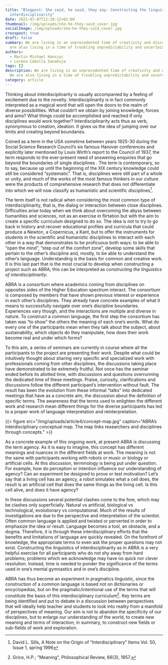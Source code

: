 ```yaml
---
title: "Blogpost: She said, he said, they say: Constructing the linguistics of
  interdisciplinarity"
date: 2021-07-07T12:29:12+02:00
thumbnail: /img/uploads/she-he-they-said_cover.jpg
socialImage: /img/uploads/she-he-they-said_cover.jpg
crosspost: true
draft: false
summary: We are living in an unprecedented time of creativity and discovery. We
  are also living in a time of troubling unpredictability and uncertainty.
authors:
  - Martin Michael Hanczyc
  - Lorena Cebolla Sanahuja
tags: []
description: We are living in an unprecedented time of creativity and discovery.
  We are also living in a time of troubling unpredictability and uncertainty.
category: article
---
```


Thinking about interdisciplinarity is usually accompanied by a feeling of excitement due to the novelty. Interdisciplinarity is in fact commonly interpreted as a magical word that will open the doors to the realm of diverse possibilities. What couldn’t we obtain by joining knowledge, forces and aims? What things could be accomplished and reached if only disciplines would work together? Interdisciplinarity acts thus as verb, synonymous to creation, ideation. It gives us the idea of jumping over our limits and creating beyond boundaries.

Coined as a term in the USA sometime between years 1925-30 during the Social Science Research Council’s six famous Hanover conferences and explicitly later mentioned by Louis Wirth’s report to the Council of 1937, the term responds to the ever-present need of answering enquiries that go beyond the boundaries of single disciplines .
The term is contemporary, so to say, because up until the beginning of the XIX century knowledge could still be considered “systematic”. That is, disciplines were still part of a whole or unity, and much of the works of the most famous thinkers in our culture were the products of comprehensive research that does not differentiate into which we will now classify as humanistic and scientific disciplines[^1].

The term itself is not radical when considering the most common type of interdisciplinarity, that is, the dialog or interaction between close disciplines. Difficulties arise today when we think about overcoming the abyss between humanities and sciences, not as an exercise in flirtation but with the aim to create a specific curriculum designed to do so. The idea is not to try to go back in history and recover educational profiles and curricula that could produce a Newton, a Copernicus, a Kant, but to offer the instruments for students in the scientific and humanistic disciplines to interact with each other in a way that demonstrates to be proficuous both ways: to be able to “open the mind”, “step out of the comfort zone”, develop some skills that pertain to the other’s discipline and, mostly, to be able to understand the other’s language.  Understanding is the basis for common and creative work. It is this last part that is the most crucial to develop when constructing a project such as ABRA; this can be interpreted as _constructing the linguistics of interdisciplinarity_.

ABRA is a consortium where academics coming from disciplines on opposites sides of the Higher Education spectrum interact. The consortium is composed by members that have shown previous interest or experience in each other’s disciplines. They already have concrete examples of what it means to successfully navigate over one’s discipline boundaries. Experiences vary though, and the interactions are multiple and diverse in nature. To construct a common language, the first step the consortium has taken was “to show” the others the meaning of each one’s words. What do every one of the participants mean when they talk about the subject, about sustainability, which objects do they manipulate, how does their work become real and under which forms?

To this aim, a series of seminars are currently in course where all the participants to the project are presenting their work. Despite what could be intuitively thought about sharing very specific and specialized work with professionals coming from other disciplines, the discussions taking place have demonstrated to be extremely fruitful. Not once has the seminar ended before its allotted time, with discussions and questions overrunning the dedicated time of these meetings. Praise, curiosity, clarifications and discussions follow the different participant’s intervention without fault.  The result has been the evolution from these informal “talks” into dedicated meetings that have as a concrete aim, the discussion about the definition of specific terms. The awareness that the terms used to enlighten the different work and research mean different things for the diverse participants has led to a proper work of language interpretation and reinterpretation.

{{< figure src="/img/uploads/article4/concept-map.jpg" caption="ABRA’s interdisciplinary conceptual map. The map links researchers and disciplines through concepts." >}}

As a concrete example of this ongoing work, at present ABRA is discussing the term agency. As it is easy to imagine, this concept has different meanings and nuances in the different fields at work. The meaning is not the same with participants working with robots or music or biology or artificial cells. At this discussion, terminology is being put under question. For example, how do perception or intention influence our understanding of agency? Can an experiment be designed to prove or test motivation? Let’s say that a living cell has an agency, a robot simulates what a cell does, the result is an artificial cell that does the same things as the living cell. Is this cell alive, and does it have agency?

In these discussions several potential clashes come to the fore, which may be clashes only superficially. Natural vs artificial, biological vs technological, evolutionary vs computational.  Much of the results of investigations are due to the perspective and interpretation of the scientist. Often common language is applied and twisted or perverted in order to emphasize the idea or result. Language becomes a tool, an obstacle, and a dogma. Therefore, it is through these interdisciplinary efforts that the benefits and limitations of language are quickly revealed. On the forefront of knowledge, the appropriate terms to even ask the proper questions may not exist. Constructing the linguistics of interdisciplinarity as in ABRA is a very helpful exercise for all participants who do not shy away from hard problems; problems which we acknowledge may have no quick nor clever resolution. Instead, time is needed to ponder the significance of the terms used in one’s mental gymnastics and in one’s discipline.

ABRA has thus become an experiment in pragmatics linguistic, since the construction of a common language is based not on dictionaries or encyclopedias, but on the pragmatic/intentional use of the terms that will constitute the basis of this interdisciplinary curriculum[^2]. Key terms are being identified and put to debate in a discussion between perspectives that will ideally help teacher and students to look into reality from a manifold of perspectives of meaning. Our aim is not to abandon the specificity of our disciplines, but to enlarge our understanding of the world, to create new meaning and terms of interaction; in summary, to construct new fields or sub-fields of work and exploration.

[^1]:	David L. Sills, A Note on the Origin of “Interdisciplinary” Items Vol. 50, Issue 1, spring  1996

[^2]:	Grice, H.P.; "Meaning", Philosophical Review, 66(3), 1957.
